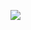 ![](![image](https://github.com/Hilayaa/Hilayaa/assets/169469381/67db22c1-45cd-4232-aa94-c2aac79df8f7))
